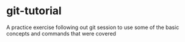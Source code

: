 # git-tutorial
A practice exercise following out git session to use some of the basic concepts and commands that were covered 
